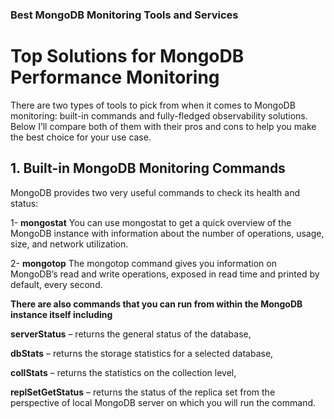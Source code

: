 ### Best MongoDB Monitoring Tools and Services
# Top Solutions for MongoDB Performance Monitoring
There are two types of tools to pick from when it comes to MongoDB monitoring: built-in commands and fully-fledged observability solutions. Below I’ll compare both of them with their pros and cons to help you make the best choice for your use case.

## 1. Built-in MongoDB Monitoring Commands
MongoDB provides two very useful commands to check its health and status:

1- **mongostat**
You can use mongostat to get a quick overview of the MongoDB instance with information about the number of operations, usage, size, and network utilization.

2- **mongotop**
The mongotop command gives you information on MongoDB’s read and write operations, exposed in read time and printed by default, every second.

**There are also commands that you can run from within the MongoDB instance itself including**

**serverStatus** – returns the general status of the database,

**dbStats** – returns the storage statistics for a selected database,

**collStats** – returns the statistics on the collection level,

**replSetGetStatus** – returns the status of the replica set from the perspective of local MongoDB server on which you will run the command.
